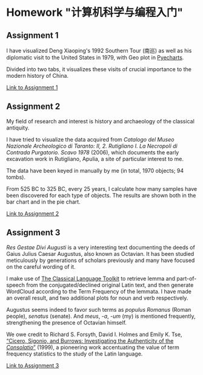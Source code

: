 # Homework "计算机科学与编程入门"

## Assignment 1

I have visualized Deng Xiaoping's 1992 Southern Tour (南巡) as well as his diplomatic visit to the United States in 1979, with Geo plot in [Pyecharts](https://pyecharts.org/#/zh-cn/).

Divided into two tabs, it visualizes these visits of crucial importance to the modern history of China.

[Link to Assignment 1](Deng.html)

## Assignment 2

My field of research and interest is history and archaeology of the classical antiquity.

I have tried to visualize the data acquired from *Catalogo del Museo Nazionale Archeologico di Taranto: II, 2. Rutigliano I. La Necropoli di Contrada Purgatorio. Scavo 1978* (2006), which documents the early excavation work in Rutigliano, Apulia, a site of particular interest to me.

The data have been keyed in manually by me (in total, 1970 objects; 94 tombs).

From 525 BC to 325 BC, every 25 years, I calculate how many samples have been discovered for each type of objects. The results are shown both in the bar chart and in the pie chart.

[Link to Assignment 2](rutigliano.html)

## Assignment 3

*Res Gestae Divi Augusti* is a very interesting text documenting the deeds of Gaius Julius Caesar Augustus, also known as Octavian. It has been studied meticulously by generations of scholars previously and many have focused on the careful wording of it.

I make use of [The Classical Language Toolkit](http://cltk.org/) to retrieve lemma and part-of-speech from the conjugated/declined original Latin text, and then generate WordCloud according to the Term Frequency of the lemmata. I have made an overall result, and two additional plots for noun and verb respectively.

Augustus seems indeed to favor such terms as *populus Romanus* (Roman people), *senatus* (senate). And *meus*, -*a*, -*um* (my) is mentioned frequently, strengthening the presence of Octavian himself.

We owe credit to Richard S. Forsyth, David I. Holmes and Emily K. Tse, [“Cicero, Sigonio, and Burrows: Investigating the Authenticity of the *Consolatio*”](https://academic.oup.com/dsh/article-abstract/14/3/375/936871) (1999), a pioneering work accentuating the value of term frequency statistics to the study of the Latin language.

[Link to Assignment 3](RGDA_visualize.html)
